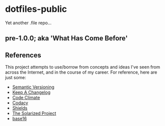 # dotfiles-public
Yet another .file repo...


## pre-1.0.0; aka 'What Has Come Before'

## References
This project attempts to use/borrow from concepts and ideas I've seen from across
the Internet, and in the course of my career. For reference, here are just some:

- [Semantic Versioning](http://semver.org/)
- [Keep A Changelog](http://keepachangelog.com/en/0.3.0/)
- [Code Climate](https://codeclimate.com/)
- [Codacy](https://www.codacy.com/)
- [Shields](http://shields.io/)
- [The Solarized Project](https://github.com/altercation/solarized)
- [base16](http://chriskempson.com/projects/base16/)
